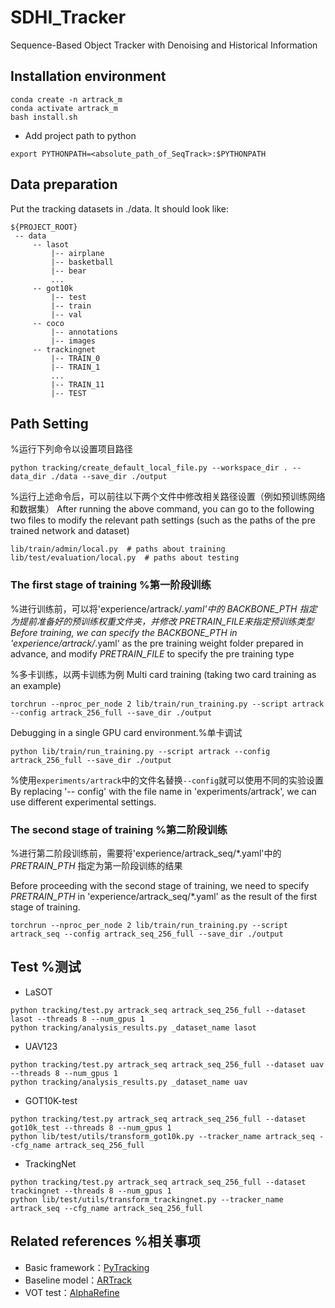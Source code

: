 # SDHI_Tracker
Sequence-Based Object Tracker with Denoising and Historical Information

## Installation environment
```
conda create -n artrack_m
conda activate artrack_m
bash install.sh
```

* Add project path to python
```
export PYTHONPATH=<absolute_path_of_SeqTrack>:$PYTHONPATH
```

## Data preparation
Put the tracking datasets in ./data. It should look like:
   ```
   ${PROJECT_ROOT}
    -- data
        -- lasot
            |-- airplane
            |-- basketball
            |-- bear
            ...
        -- got10k
            |-- test
            |-- train
            |-- val
        -- coco
            |-- annotations
            |-- images
        -- trackingnet
            |-- TRAIN_0
            |-- TRAIN_1
            ...
            |-- TRAIN_11
            |-- TEST
   ```

## Path Setting
%运行下列命令以设置项目路径
```
python tracking/create_default_local_file.py --workspace_dir . --data_dir ./data --save_dir ./output
```
%运行上述命令后，可以前往以下两个文件中修改相关路径设置（例如预训练网络和数据集）
After running the above command, you can go to the following two files to modify the relevant path settings (such as the paths of the pre trained network and dataset)
```
lib/train/admin/local.py  # paths about training
lib/test/evaluation/local.py  # paths about testing
```

### The first stage of training %第一阶段训练
%进行训练前，可以将'experience/artrack/*.yaml'中的 *BACKBONE_PTH* 指定为提前准备好的预训练权重文件夹，并修改 *PRETRAIN_FILE*来指定预训练类型
Before training, we can specify the *BACKBONE_PTH* in 'experience/artrack/*.yaml' as the pre training weight folder prepared in advance, and modify *PRETRAIN_FILE* to specify the pre training type

%多卡训练，以两卡训练为例
Multi card training (taking two card training as an example)
```
torchrun --nproc_per_node 2 lib/train/run_training.py --script artrack --config artrack_256_full --save_dir ./output
```

Debugging in a single GPU card environment.%单卡调试

```
python lib/train/run_training.py --script artrack --config artrack_256_full --save_dir ./output
```

%使用`experiments/artrack`中的文件名替换`--config`就可以使用不同的实验设置
By replacing '-- config' with the file name in 'experiments/artrack', we can use different experimental settings.

### The second stage of training %第二阶段训练

%进行第二阶段训练前，需要将'experience/artrack_seq/*.yaml'中的 *PRETRAIN_PTH* 指定为第一阶段训练的结果

Before proceeding with the second stage of training, we need to specify *PRETRAIN_PTH* in 'experience/artrack_seq/*.yaml' as the result of the first stage of training.

```
torchrun --nproc_per_node 2 lib/train/run_training.py --script artrack_seq --config artrack_seq_256_full --save_dir ./output
```

## Test %测试

- LaSOT
```
python tracking/test.py artrack_seq artrack_seq_256_full --dataset lasot --threads 8 --num_gpus 1
python tracking/analysis_results.py _dataset_name lasot
```
- UAV123
```
python tracking/test.py artrack_seq artrack_seq_256_full --dataset uav --threads 8 --num_gpus 1
python tracking/analysis_results.py _dataset_name uav
```
- GOT10K-test
```
python tracking/test.py artrack_seq artrack_seq_256_full --dataset got10k_test --threads 8 --num_gpus 1
python lib/test/utils/transform_got10k.py --tracker_name artrack_seq --cfg_name artrack_seq_256_full
```
- TrackingNet
```
python tracking/test.py artrack_seq artrack_seq_256_full --dataset trackingnet --threads 8 --num_gpus 1
python lib/test/utils/transform_trackingnet.py --tracker_name artrack_seq --cfg_name artrack_seq_256_full
```


## Related references %相关事项
* Basic framework：[PyTracking](https://github.com/visionml/pytracking)
* Baseline model：[ARTrack](https://github.com/MIV-XJTU/ARTrack) 
* VOT test：[AlphaRefine](https://github.com/MasterBin-IIAU/AlphaRefine)
